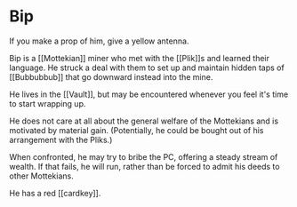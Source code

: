 # Bip

If you make a prop of him, give a yellow antenna.

Bip is a [[Mottekian]] miner who met with the [[Plik]]s and learned their language. He struck a deal with them to set up and maintain hidden taps of [[Bubbubbub]] that go downward instead into the mine.

He lives in the [[Vault]], but may be encountered whenever you feel it's time to start wrapping up.

He does not care at all about the general welfare of the Mottekians and is motivated by material gain. (Potentially, he could be bought out of his arrangement with the Pliks.)

When confronted, he may try to bribe the PC, offering a steady stream of wealth. If that fails, he will run, rather than be forced to admit his deeds to other Mottekians.

He has a red [[cardkey]].